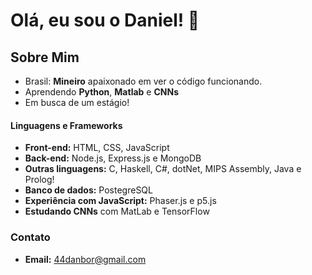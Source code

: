 # Olá, eu sou o Daniel! 👋

## Sobre Mim
- Brasil: **Mineiro** apaixonado em ver o código funcionando.
- Aprendendo **Python**, **Matlab** e **CNNs** 
- Em busca de um estágio!

#### Linguagens e Frameworks
- **Front-end:** HTML, CSS, JavaScript  
- **Back-end:** Node.js, Express.js e MongoDB
- **Outras linguagens:** C, Haskell, C#, dotNet, MIPS Assembly, Java e Prolog!
- **Banco de dados:** PostegreSQL
- **Experiência com JavaScript:** Phaser.js e p5.js
- **Estudando CNNs** com MatLab e TensorFlow

### Contato
- **Email:** [44danbor@gmail.com](44danbor@gmail.com)

<!---
Danielbgoncalves/Danielbgoncalves is a ✨ special ✨ repository because its `README.md` (this file) appears on your GitHub profile.
You can click the Preview link to take a look at your changes.
--->
